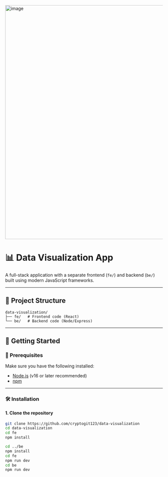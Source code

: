 <img width="806" height="748" alt="image" src="https://github.com/user-attachments/assets/36ba979a-4a87-40c9-a526-dab293e4bf55" />

# 📊 Data Visualization App

A full-stack application with a separate frontend (`fe/`) and backend (`be/`) built using modern JavaScript frameworks.

---

## 📁 Project Structure
```
data-visualization/
├── fe/   # Frontend code (React)
└── be/   # Backend code (Node/Express)
```
---

## 🚀 Getting Started

### 🔧 Prerequisites

Make sure you have the following installed:

- [Node.js](https://nodejs.org/) (v16 or later recommended)
- [npm](https://www.npmjs.com/)

---

### 🛠️ Installation

#### 1. Clone the repository

```bash
git clone https://github.com/cryptogit123/data-visualization
cd data-visualization
cd fe
npm install

cd ../be
npm install
cd fe
npm run dev
cd be
npm run dev
